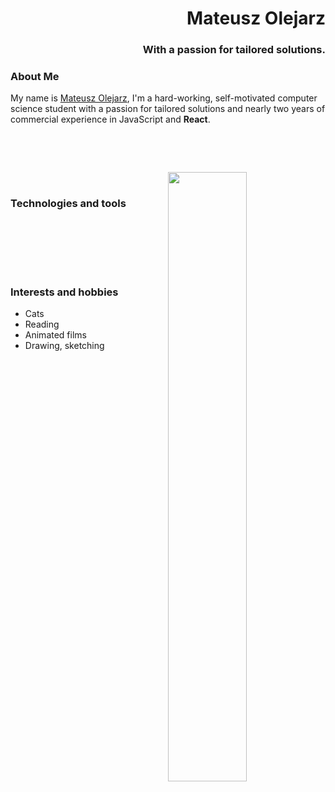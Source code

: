 <h1 align="right">Mateusz Olejarz</h1>
<h3 align="right">With a passion for tailored solutions.</h3>



### About Me
My name is [Mateusz Olejarz](https://github.com/mateusz-olejarz), I'm a hard-working, self-motivated computer science student with a passion for tailored solutions and nearly two years of commercial experience in JavaScript and **React**. 

<br />

[<img src="https://img.shields.io/badge/Portfolio-121011?style=for-the-badge&logo=opera&logoColor=white" alt="" />](https://github.com/mateusz-olejarz)
[<img src="https://img.shields.io/badge/Email-D14836?style=for-the-badge&logo=gmail&logoColor=white" alt="" />](mailto:mateusz.d.olejarz@gmail.com)
[<img src="https://img.shields.io/badge/LinkedIn-0077B5?style=for-the-badge&logo=linkedin&logoColor=white" alt="" />](https://linkedin.com/in/mat-olejarz)

&nbsp;
<img align="right" alt="" src="https://mateusz-codes-cv.s3.us-east-1.amazonaws.com/my-octocat-1634864878650.png" width="50%" />


### Technologies and tools

[<img src="https://img.shields.io/badge/TypeScript-E76F51?style=for-the-badge&logo=typescript&logoColor=white" alt="" />]()
[<img src="https://img.shields.io/badge/React-E05A7C?style=for-the-badge&logo=react&logoColor=white" alt="" />]()
[<img src="https://img.shields.io/badge/Redux-BA5BA4?style=for-the-badge&logo=redux&logoColor=whitee" alt="" />]()
<br />
[<img src="https://img.shields.io/badge/Jest-D15B75?style=for-the-badge&logo=jest&logoColor=white" alt="" />]()
[<img src="https://img.shields.io/badge/Cypress-A5588A?style=for-the-badge&logo=cypress&logoColor=white" alt="" />]()
[<img src="https://img.shields.io/badge/Jenkins-70598B?style=for-the-badge&logo=jenkins&logoColor=white" alt="" />]()
<br />
[<img src="https://img.shields.io/badge/Firebase-70598B?style=for-the-badge&logo=firebase&logoColor=white" alt="" />]()
[<img src="https://img.shields.io/badge/AWS-4B4453?style=for-the-badge&logo=amazon-aws&logoColor=white" alt="" />]()

&nbsp;

### Interests and hobbies

- Cats
- Reading
- Animated films
- Drawing, sketching
